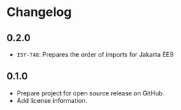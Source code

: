 # Changelog

## 0.2.0
- `ISY-748`: Prepares the order of imports for Jakarta EE9

## 0.1.0

- Prepare project for open source release on GitHub.
- Add license information.